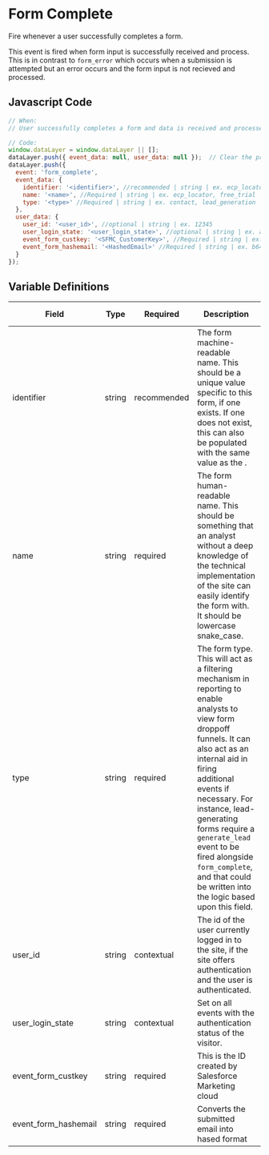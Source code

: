 # Form Complete

Fire whenever a user successfully completes a form. 

This event is fired when form input is successfully received and process. This is in contrast to `form_error` which occurs when a submission is attempted but an error occurs and the form input is not recieved and processed.

## Javascript Code

```js
// When:
// User successfully completes a form and data is received and processed

// Code:
window.dataLayer = window.dataLayer || [];
dataLayer.push({ event_data: null, user_data: null });  // Clear the previous event_data object.
dataLayer.push({
  event: 'form_complete',
  event_data: {
    identifier: '<identifier>', //recommended | string | ex. ecp_locator, free_trial	
    name: '<name>', //Required | string | ex. ecp_locator, free_trial	
    type: '<type>' //Required | string | ex. contact, lead_generation	
  },
  user_data: {
    user_id: '<user_id>', //optional | string | ex. 12345
    user_login_state: '<user_login_state>', //optional | string | ex. authenticated, anonymous	
    event_form_custkey: '<SFMC_CustomerKey>', //Required | string | ex. 12345...
    event_form_hashemail: '<HashedEmail>' //Required | string | ex. b642b4217b34b1e8d3bd915fc65c4452 (MD5)
  }
});
```

## Variable Definitions

|Field|Type|Required|Description|Example|Pattern|Min Length|Max Length|Minimum|Maximum|Multiple Of|
| --- | --- | --- | --- | --- | --- | --- | --- | --- | --- | --- |
|identifier|string|recommended|The form machine-readable name. This should be a unique value specific to this form, if one exists. If one does not exist, this can also be populated with the same value as the <name>.|ecp_locator, free_trial|
|name|string|required|The form human-readable name. This should be something that an analyst without a deep knowledge of the technical implementation of the site can easily identify the form with. It should be lowercase snake_case.|ecp_locator, free_trial|
|type|string|required|The form type. This will act as a filtering mechanism in reporting to enable analysts to view form droppoff funnels. It can also act as an internal aid in firing additional events if necessary. For instance, lead-generating forms require a `generate_lead` event to be fired alongside `form_complete`, and that could be written into the logic based upon this field.|contact, lead_generation|
|user_id|string|contextual|The id of the user currently logged in to the site, if the site offers authentication and the user is authenticated.|123456|
|user_login_state|string|contextual|Set on all events with the authentication status of the visitor.|authenticated, anonymous|  
|event_form_custkey|string|required|This is the ID created by Salesforce Marketing cloud||
|event_form_hashemail|string|required|Converts the submitted email into hased format|
